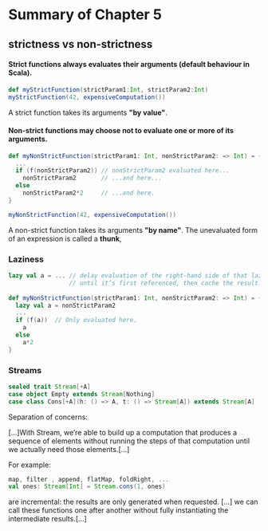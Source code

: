 


# Summary of Chapter 5

## strictness vs non-strictness

#### Strict functions always evaluates their arguments (default behaviour in Scala).

```Scala
def myStrictFunction(strictParam1:Int, strictParam2:Int)
myStrictFunction(42, expensiveComputation())
```

A strict function takes its arguments **"by value"**.


#### Non-strict functions may choose not to evaluate one or more of its arguments.

```Scala
def myNonStrictFunction(strictParam1: Int, nonStrictParam2: => Int) = {
  ...
  if (f(nonStrictParam2)) // nonStrictParam2 evaluated here...
    nonStrictParam2       // ...and here...
  else
    nonStrictParam2*2     // ...and here.
}

myNonStrictFunction(42, expensiveComputation())
```

A non-strict function takes its arguments **"by name"**.
The unevaluated form of an expression is called a **thunk**,


### Laziness
```Scala
lazy val a = ... // delay evaluation of the right-hand side of that lazy val declaration
                 // until it’s first referenced, then cache the result.
                 
def myNonStrictFunction(strictParam1: Int, nonStrictParam2: => Int) = {
  lazy val a = nonStrictParam2
  ...
  if (f(a))  // Only evaluated here.
    a       
  else
    a*2 
}
``` 

### Streams

```Scala
sealed trait Stream[+A]
case object Empty extends Stream[Nothing]
case class Cons[+A](h: () => A, t: () => Stream[A]) extends Stream[A]
``` 

Separation of concerns:

[...]With Stream, we’re able to build up a computation that produces a sequence of elements
without running the steps of that computation until we actually need those elements.[...]

For example:
```Scala
map, filter , append, flatMap, foldRight, ...  
val ones: Stream[Int] = Stream.cons(1, ones)
``` 

are incremental: the results are only generated when requested.
[...] we can call these functions one after another without fully instantiating the intermediate results.[...]

